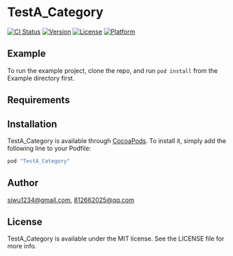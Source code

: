 # TestA_Category

[![CI Status](http://img.shields.io/travis/sjwu1234@gmail.com/TestA_Category.svg?style=flat)](https://travis-ci.org/sjwu1234@gmail.com/TestA_Category)
[![Version](https://img.shields.io/cocoapods/v/TestA_Category.svg?style=flat)](http://cocoapods.org/pods/TestA_Category)
[![License](https://img.shields.io/cocoapods/l/TestA_Category.svg?style=flat)](http://cocoapods.org/pods/TestA_Category)
[![Platform](https://img.shields.io/cocoapods/p/TestA_Category.svg?style=flat)](http://cocoapods.org/pods/TestA_Category)

## Example

To run the example project, clone the repo, and run `pod install` from the Example directory first.

## Requirements

## Installation

TestA_Category is available through [CocoaPods](http://cocoapods.org). To install
it, simply add the following line to your Podfile:

```ruby
pod "TestA_Category"
```

## Author

sjwu1234@gmail.com, 812662025@qq.com

## License

TestA_Category is available under the MIT license. See the LICENSE file for more info.
